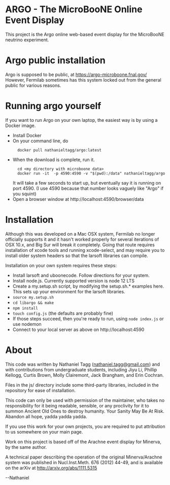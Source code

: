 # ARGO - The MicroBooNE Online Event Display
This project is the Argo online web-based event display for the 
MicroBooNE neutrino experiment.

# Argo public installation

Argo is supposed to be public, at
  https://argo-microboone.fnal.gov/
However, Fermilab sometimes has this system locked out from the general public for various reasons.

# Running argo yourself

If you want to run Argo on your own laptop, the easiest way is by using a Docker image.
- Install Docker
- On your command line, do 
  ```
    docker pull nathanieltagg/argo:latest
  ```
- When the download is complete, run it.
  ```
    cd <my directory with microboone data>
    docker run -it  -p 4590:4590 -v "$(pwd):/data" nathanieltagg/argo
  ```
  It will take a few seconds to start up, but eventually say it is running on port 4590.
  (I use 4590 because that number looks vaguely like "Argo" if you squint)
- Open a browser window at http://localhost:4590/browser/data

# Installation

Although this was developed on a Mac OSX system, Fermilab no longer officially supports it and it hasn't worked properly for several iterations of OSX 10.x, and Big Sur will break it completely.  Going that route requires installation of xcode tools and running xcode-select, and may require you to install older system headers so that the larsoft libraries can compile.

Installation on your own system requires these steps:
- Install larsoft and uboonecode. Follow directions for your system.
- Install node.js.  Currently supported version is node 12 LTS
- Create a my.setup.sh script, by modifying the setup.sh.* examples here.  This sets up your environment for the larsoft libraries.
- `source my.setup.sh`
- `cd libargo && make`
- `npm install`
- `touch config.js` (the defaults are probably fine)
- If those steps succeed, then you're ready to run, using  `node index.js` or use nodemon
- Connect to your local server as above on http://localhost:4590


# About
This code was written by Nathaniel Tagg (nathaniel.tagg@gmail.com) and with contributions from undergraduate students, including Jiyu Li, Phillip Kellogg, Curtis Brown, Molly Clairemont, Jack Brangham, and Erin Cochran.

Files in the js/ directory include some third-party libraries, included in the repository for ease of installation.

This code can only be used with permission of the maintainer, who takes no responsibility
for it being readable, sensible, or any proclivity for it to summon Ancient Old Ones 
to destroy humanity. Your Sanity May Be At Risk.  Abandon all hope, yadda yadda yadda.

If you use this work for your own projects, you are required to put attribution to us somewhere
on your main page.


Work on this project is based off of the Arachne event display for Minerva, by the same author.

A technical paper describing the operation of the original Minerva/Arachne system was published in 
Nucl.Inst.Meth. 676 (2012) 44-49, and is available on the arXiv at http://arxiv.org/abs/1111.5315


--Nathaniel


